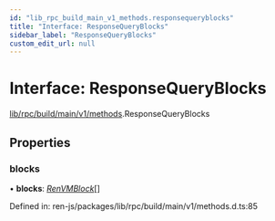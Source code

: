 ```yaml
---
id: "lib_rpc_build_main_v1_methods.responsequeryblocks"
title: "Interface: ResponseQueryBlocks"
sidebar_label: "ResponseQueryBlocks"
custom_edit_url: null
---
```


# Interface: ResponseQueryBlocks

[lib/rpc/build/main/v1/methods](../modules/lib_rpc_build_main_v1_methods.md).ResponseQueryBlocks

## Properties

### blocks

• **blocks**: [*RenVMBlock*](lib_rpc_build_main_v1_methods.renvmblock.md)[]

Defined in: ren-js/packages/lib/rpc/build/main/v1/methods.d.ts:85
